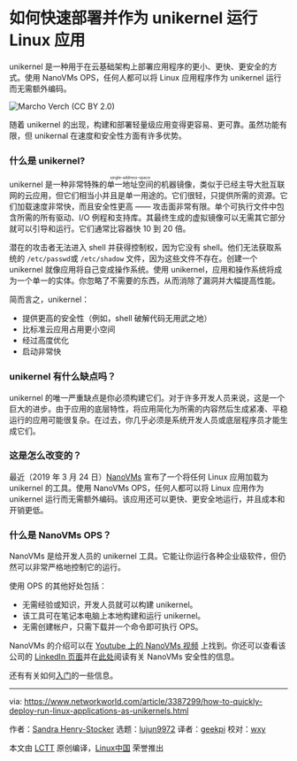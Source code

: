 [#]: collector: (lujun9972)
[#]: translator: (geekpi)
[#]: reviewer: (wxy)
[#]: publisher: ( )
[#]: url: ( )
[#]: subject: (How to quickly deploy, run Linux applications as unikernels)
[#]: via: (https://www.networkworld.com/article/3387299/how-to-quickly-deploy-run-linux-applications-as-unikernels.html#tk.rss_all)
[#]: author: (Sandra Henry-Stocker https://www.networkworld.com/author/Sandra-Henry_Stocker/)

如何快速部署并作为 unikernel 运行 Linux 应用
======

unikernel 是一种用于在云基础架构上部署应用程序的更小、更快、更安全的方式。使用 NanoVMs OPS，任何人都可以将 Linux 应用程序作为 unikernel 运行而无需额外编码。

![Marcho Verch \(CC BY 2.0\)][1]

随着 unikernel 的出现，构建和部署轻量级应用变得更容易、更可靠。虽然功能有限，但 unikernal 在速度和安全性方面有许多优势。

### 什么是 unikernel?

unikernel 是一种非常特殊的<ruby>单一地址空间<rt>single-address-space</rt></ruby>的机器镜像，类似于已经主导大批互联网的云应用，但它们相当小并且是单一用途的。它们很轻，只提供所需的资源。它们加载速度非常快，而且安全性更高 —— 攻击面非常有限。单个可执行文件中包含所需的所有驱动、I/O 例程和支持库。其最终生成的虚拟镜像可以无需其它部分就可以引导和运行。它们通常比容器快 10 到 20 倍。

潜在的攻击者无法进入 shell 并获得控制权，因为它没有 shell。他们无法获取系统的 `/etc/passwd`或 `/etc/shadow` 文件，因为这些文件不存在。创建一个 unikernel 就像应用将自己变成操作系统。使用 unikernel，应用和操作系统将成为一个单一的实体。你忽略了不需要的东西，从而消除了漏洞并大幅提高性能。

简而言之，unikernel：

* 提供更高的安全性（例如，shell 破解代码无用武之地）
* 比标准云应用占用更小空间
* 经过高度优化
* 启动非常快

### unikernel 有什么缺点吗？

unikernel 的唯一严重缺点是你必须构建它们。对于许多开发人员来说，这是一个巨大的进步。由于应用的底层特性，将应用简化为所需的内容然后生成紧凑、平稳运行的应用可能很复杂。在过去，你几乎必须是系统开发人员或底层程序员才能生成它们。

### 这是怎么改变的？

最近（2019 年 3 月 24 日）[NanoVMs][3] 宣布了一个将任何 Linux 应用加载为 unikernel 的工具。使用 NanoVMs OPS，任何人都可以将 Linux 应用作为 unikernel 运行而无需额外编码。该应用还可以更快、更安全地运行，并且成本和开销更低。

### 什么是 NanoVMs OPS？

NanoVMs 是给开发人员的 unikernel 工具。它能让你运行各种企业级软件，但仍然可以非常严格地控制它的运行。

使用 OPS 的其他好处包括：

* 无需经验或知识，开发人员就可以构建 unikernel。
* 该工具可在笔记本电脑上本地构建和运行 unikernel。
* 无需创建帐户，只需下载并一个命令即可执行 OPS。

NanoVMs 的介绍可以在 [Youtube 上的 NanoVMs 视频][5] 上找到。你还可以查看该公司的 [LinkedIn 页面][6]并在[此处][7]阅读有关 NanoVMs 安全性的信息。

还有有关如何[入门][8]的一些信息。

--------------------------------------------------------------------------------

via: https://www.networkworld.com/article/3387299/how-to-quickly-deploy-run-linux-applications-as-unikernels.html

作者：[Sandra Henry-Stocker][a]
选题：[lujun9972][b]
译者：[geekpi](https://github.com/geekpi)
校对：[wxy](https://github.com/wxy)

本文由 [LCTT](https://github.com/LCTT/TranslateProject) 原创编译，[Linux中国](https://linux.cn/) 荣誉推出

[a]: https://www.networkworld.com/author/Sandra-Henry_Stocker/
[b]: https://github.com/lujun9972
[1]: https://images.idgesg.net/images/article/2019/04/corn-kernels-100792925-large.jpg
[3]: https://nanovms.com/
[5]: https://www.youtube.com/watch?v=VHWDGhuxHPM
[6]: https://www.linkedin.com/company/nanovms/
[7]: https://nanovms.com/security
[8]: https://nanovms.gitbook.io/ops/getting_started
[9]: https://www.facebook.com/NetworkWorld/
[10]: https://www.linkedin.com/company/network-world
